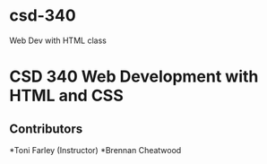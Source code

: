 # csd-340
Web Dev with HTML class
<h1>CSD 340 Web Development with HTML and CSS</h1>
<h2>Contributors</h2>
*Toni Farley (Instructor)
*Brennan Cheatwood
